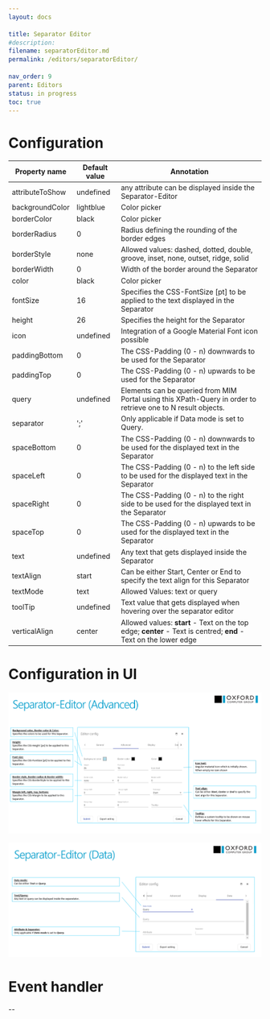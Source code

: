 ```yaml
---
layout: docs

title: Separator Editor
#description: 
filename: separatorEditor.md
permalink: /editors/separatorEditor/

nav_order: 9
parent: Editors
status: in progress
toc: true
---
```


# Configuration

|Property name| Default value | Annotation |
|--|--|--|
|attributeToShow|undefined|any attribute can be displayed inside the Separator-Editor|
|backgroundColor|lightblue|Color picker|
|borderColor|black|Color picker|
|borderRadius|0|Radius defining the rounding of the border edges|
|borderStyle|none|Allowed values: dashed, dotted, double, groove, inset, none, outset, ridge, solid|
|borderWidth|0|Width of the border around the Separator|
|color|black|Color picker|
|fontSize|16|Specifies the CSS-FontSize [pt] to be applied to the text displayed in the Separator|
|height|26|Specifies the height for the Separator|
|icon|undefined|Integration of a Google Material Font icon possible|
|paddingBottom|0|The CSS-Padding (0 - n) downwards to be used for the Separator|
|paddingTop|0|The CSS-Padding (0 - n) upwards to be used for the Separator|
|query|undefined|Elements can be queried from MIM Portal using this XPath-Query in order to retrieve one to N result objects.|
|separator|';'|Only applicable if Data mode is set to Query.|
|spaceBottom|0|The CSS-Padding (0 - n) downwards to be used for the displayed text in the Separator|
|spaceLeft|0|The CSS-Padding (0 - n) to the left side to be used for the displayed text in the Separator|
|spaceRight|0|The CSS-Padding (0 - n) to the right side to be used for the displayed text in the Separator|
|spaceTop|0|The CSS-Padding (0 - n) upwards to be used for the displayed text in the Separator|
|text|undefined|Any text that gets displayed inside the Separator|
|textAlign|start|Can be either Start, Center or End to specify the text align for this Separator|
|textMode|text|Allowed Values: text or query|
|toolTip|undefined|Text value that gets displayed when hovering over the separator editor|
|verticalAlign|center|Allowed values: **start** - Text on the top edge; **center** - Text is centred; **end** - Text on the lower edge|

# Configuration in UI

![image.png](/img/image-babad78f-bcee-4fe8-8fa4-5e271d39045d.png)

![image.png](/img/image-c90ee1ef-e8f7-4965-a5af-4fc3bf7d948c.png)

# Event handler

--
